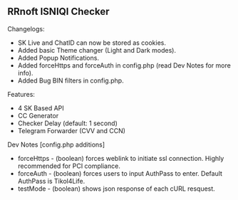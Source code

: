 ## RRnoft ISNIQI Checker

Changelogs:
- SK Live and ChatID can now be stored as cookies.
- Added basic Theme changer (Light and Dark modes).
- Added Popup Notifications.
- Added forceHttps and forceAuth in config.php (read Dev Notes for more info).
- Added Bug BIN filters in config.php.

Features:
- 4 SK Based API
- CC Generator
- Checker Delay (default: 1 second)
- Telegram Forwarder (CVV and CCN)

Dev Notes [config.php additions]
- forceHttps - (boolean) forces weblink to initiate ssl connection. Highly recommended for PCI compliance.
- forceAuth - (boolean) forces users to input AuthPass to enter. Default AuthPass is Tikol4Life.
- testMode - (boolean) shows json response of each cURL resquest.
